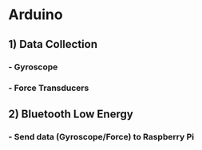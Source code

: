 # Arduino

## 1) Data Collection
###   - Gyroscope
###   - Force Transducers
## 2) Bluetooth Low Energy
###   - Send data (Gyroscope/Force) to Raspberry Pi
